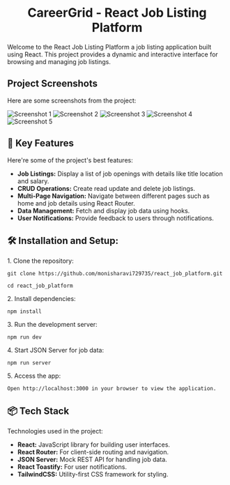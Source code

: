 <h1 align="center" id="title">CareerGrid - React Job Listing Platform</h1>

<p id="description">Welcome to the React Job Listing Platform a job listing application built using React. This project provides a dynamic and interactive interface for browsing and managing job listings.</p>

<h2>Project Screenshots</h2>

Here are some screenshots from the project:

![Screenshot 1](https://imgur.com/JxsYZR8.png)
![Screenshot 2](https://imgur.com/2kyC5pj.png)
![Screenshot 3](https://imgur.com/NJ94bUa.png)
![Screenshot 4](https://imgur.com/69qmAzr.png)
![Screenshot 5](https://imgur.com/2Z6Y9Vv.png)

  
<h2>🚀 Key Features</h2>

Here're some of the project's best features:

*   **Job Listings:** Display a list of job openings with details like title location and salary.
*   **CRUD Operations:** Create read update and delete job listings.
*   **Multi-Page Navigation:** Navigate between different pages such as home and job details using React Router.
*   **Data Management:** Fetch and display job data using hooks.
*   **User Notifications:** Provide feedback to users through notifications.


<h2>🛠️ Installation and Setup:</h2>

<p>1. Clone the repository:</p>

```
git clone https://github.com/monisharavi729735/react_job_platform.git
```
```
cd react_job_platform
```

<p>2. Install dependencies:</p>

```
npm install
```

<p>3. Run the development server:</p>

```
npm run dev
```

<p>4. Start JSON Server for job data:</p>

```
npm run server
```

<p>5. Access the app:</p>

```
Open http://localhost:3000 in your browser to view the application.
```

  
  
<h2>📦 Tech Stack</h2>

Technologies used in the project:

*   **React:** JavaScript library for building user interfaces.
*   **React Router:** For client-side routing and navigation.
*   **JSON Server:** Mock REST API for handling job data.
*   **React Toastify:** For user notifications.
*   **TailwindCSS:** Utility-first CSS framework for styling.
